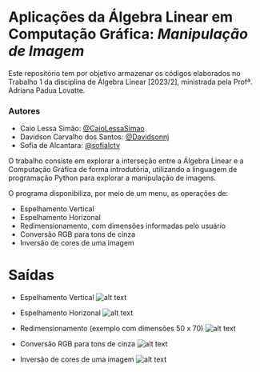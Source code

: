 # Aplicações da Álgebra Linear em Computação Gráfica: _Manipulação de Imagem_

Este repositório tem por objetivo armazenar os códigos elaborados no Trabalho 1 da disciplina de Álgebra Linear [2023/2], ministrada pela Profª. Adriana Padua Lovatte.

### Autores
- Caio Lessa Simão: [@CaioLessaSimao](https://github.com/CaioLessaSimao)
- Davidson Carvalho dos Santos: [@Davidsonnj](https://github.com/Davidsonnj)
- Sofia de Alcantara: [@sofialctv](https://github.com/sofialctv)

O trabalho consiste em explorar a interseção entre a Álgebra Linear e a Computação Gráfica de forma introdutória, utilizando a linguagem de programação Python para explorar a manipulação de imagens.

O programa disponibiliza, por meio de um menu, as operações de:
- Espelhamento Vertical
- Espelhamento Horizonal
- Redimensionamento, com dimensões informadas pelo usuário
- Conversão RGB para tons de cinza
- Inversão de cores de uma imagem

# Saídas
- Espelhamento Vertical
![alt text](saídas/espelho_vertical.png)

- Espelhamento Horizonal
![alt text](saídas/espelho_horizontal.png)

- Redimensionamento (exemplo com dimensões 50 x 70)
![alt text](saídas/redimensionamento_50x70.png)

- Conversão RGB para tons de cinza
![alt text](saídas/escala_de_cinza.png)

- Inversão de cores de uma imagem
![alt text](saídas/inversao_de_cores.png)